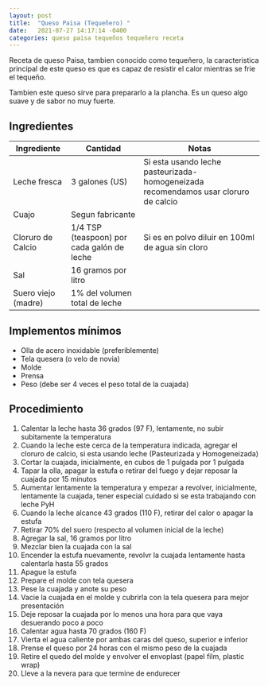 ```yaml
---
layout: post
title:  "Queso Paisa (Tequeñero) "
date:   2021-07-27 14:17:14 -0400
categories: queso paisa tequeños tequeñero receta
---
```

Receta de queso Paisa, tambien conocido como tequeñero, la caracteristica principal de este queso es que es capaz de resistir el calor mientras se frie el tequeño.

Tambien este queso sirve para prepararlo a la plancha. Es un queso algo suave y de sabor no muy fuerte.

## Ingredientes

Ingrediente | Cantidad | Notas
------------| ---------| -----
Leche fresca | 3 galones (US) | Si esta usando leche pasteurizada-homogeneizada recomendamos usar cloruro de calcio
Cuajo | Segun fabricante |
Cloruro de Calcio | 1/4 TSP (teaspoon) por cada galón de leche | Si es en polvo diluir en 100ml de agua sin cloro
Sal | 16 gramos por litro | 
Suero viejo (madre) | 1% del volumen total de leche

## Implementos mínimos

- Olla de acero inoxidable (preferiblemente)
- Tela quesera (o velo de novia)
- Molde
- Prensa
- Peso (debe ser 4 veces el peso total de la cuajada)

## Procedimiento

1. Calentar la leche hasta 36 grados (97 F), lentamente, no subir subitamente la temperatura
2. Cuando la leche este cerca de la temperatura indicada, agregar el cloruro de calcio, si esta usando leche  (Pasteurizada y Homogeneizada)
3. Cortar la cuajada, inicialmente, en cubos de 1 pulgada por 1 pulgada
4. Tapar la olla, apagar la estufa o retirar del fuego y dejar reposar la cuajada por 15 minutos
6. Aumentar lentamente la temperatura y empezar a revolver, inicialmente, lentamente la cuajada, tener especial cuidado si se esta trabajando con leche PyH
7. Cuando la leche alcance 43 grados (110 F), retirar del calor o apagar la estufa
8. Retirar 70% del suero (respecto al volumen inicial de la leche)
9.  Agregar la sal, 16 gramos por litro
11. Mezclar bien la cuajada con la sal
12. Encender la estufa nuevamente, revolvr la cuajada lentamente hasta calentarla hasta 55 grados
13. Apague la estufa
14. Prepare el molde con tela quesera
15. Pese la cuajada y anote su peso
16. Vacie la cuajada en el molde y cubrirla con la tela quesera para mejor presentación
17. Deje reposar la cuajada por lo menos una hora para que vaya desuerando poco a poco
18. Calentar agua hasta 70 grados (160 F)
19. Vierta el agua caliente por ambas caras del queso, superior e inferior
20. Prense el queso por 24 horas con el mismo peso de la cuajada
21. Retire el quedo del molde y envolver el envoplast (papel film, plastic wrap)
22. Lleve a la nevera para que termine de endurecer
